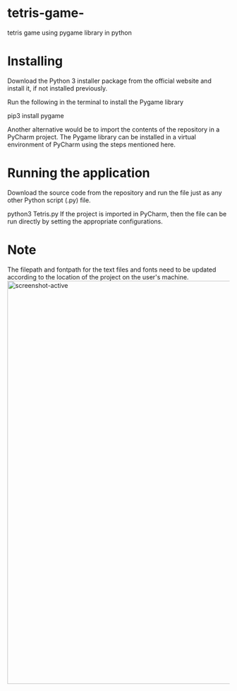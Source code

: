 # tetris-game-
tetris game using pygame library in python

# Installing
Download the Python 3 installer package from the official website and install it, if not installed previously.

Run the following in the terminal to install the Pygame library

pip3 install pygame



Another alternative would be to import the contents of the repository in a PyCharm project. The Pygame library can be installed in a virtual environment of PyCharm using the steps mentioned here.

# Running the application
Download the source code from the repository and run the file just as any other Python script (.py) file.

python3 Tetris.py
If the project is imported in PyCharm, then the file can be run directly by setting the appropriate configurations.

 # Note 
 The filepath and fontpath for the text files and fonts need to be updated according to the location of the project on the user's machine.
<img width="912" alt="screenshot-active" src="https://user-images.githubusercontent.com/110168877/181915218-39d4879a-43f2-4cfd-8992-136857777312.png">
